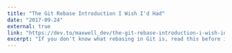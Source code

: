 ```yaml
---
title: "The Git Rebase Introduction I Wish I'd Had"
date: "2017-09-24"
external: true
link: "https://dev.to/maxwell_dev/the-git-rebase-introduction-i-wish-id-had"
excerpt: "If you don't know what rebasing in Git is, read this before it's too late. Especially if you love cupcakes!"
---
```

